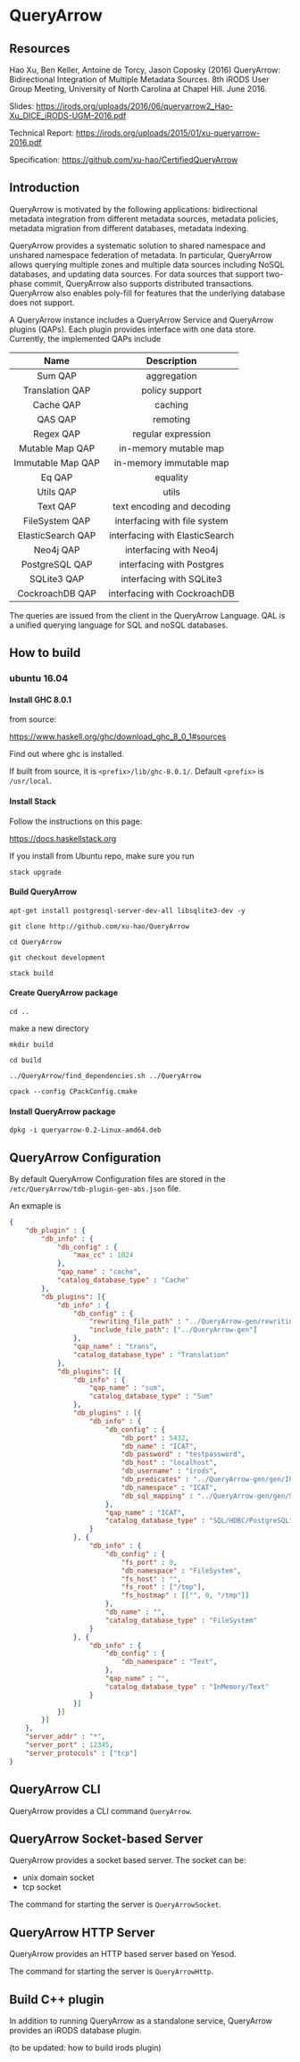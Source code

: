 # QueryArrow

## Resources
Hao Xu, Ben Keller, Antoine de Torcy, Jason Coposky (2016) QueryArrow: Bidirectional Integration of Multiple Metadata Sources. 8th iRODS User Group Meeting, University of North Carolina at Chapel Hill. June 2016.

Slides: https://irods.org/uploads/2016/06/queryarrow2_Hao-Xu_DICE_iRODS-UGM-2016.pdf

Technical Report: https://irods.org/uploads/2015/01/xu-queryarrow-2016.pdf

Specification: https://github.com/xu-hao/CertifiedQueryArrow

## Introduction

QueryArrow is motivated by the following applications: bidirectional metadata integration from different metadata sources, metadata policies, metadata migration from different databases, metadata indexing.

QueryArrow provides a systematic solution to shared namespace and unshared namespace federation of metadata. In particular, QueryArrow allows querying multiple zones and multiple data sources including NoSQL databases, and updating data sources. For data sources that support two-phase commit, QueryArrow also supports distributed transactions. QueryArrow also enables poly-fill for features that the underlying database does not support.

A QueryArrow instance includes a QueryArrow Service and QueryArrow plugins (QAPs). Each plugin provides interface with one data store. Currently, the implemented QAPs include

|        Name       |           Description          |
|:-----------------:|:------------------------------:|
|      Sum QAP      |           aggregation          |
|  Translation QAP  |         policy support         |
|     Cache QAP     |             caching            |
|      QAS QAP      |            remoting            |
|     Regex QAP     |       regular expression       |
|  Mutable Map QAP  |      in-memory mutable map     |
| Immutable Map QAP |     in-memory immutable map    |
|       Eq QAP      |            equality            |
| Utils QAP | utils |
| Text QAP | text encoding and decoding |
| FileSystem QAP | interfacing with file system |
| ElasticSearch QAP | interfacing with ElasticSearch |
|     Neo4j QAP     |     interfacing with Neo4j     |
|   PostgreSQL QAP  |    interfacing with Postgres   |
|    SQLite3 QAP    |    interfacing with SQLite3    |
|  CockroachDB QAP  |  interfacing with CockroachDB  |


The queries are issued from the client in the QueryArrow Language. QAL is a unified querying language for SQL and noSQL databases.

## How to build

### ubuntu 16.04

#### Install GHC 8.0.1

from source:

https://www.haskell.org/ghc/download_ghc_8_0_1#sources

Find out where ghc is installed.

If built from source, it is `<prefix>/lib/ghc-8.0.1/`. Default `<prefix>` is `/usr/local`.

#### Install Stack

Follow the instructions on this page:

https://docs.haskellstack.org

If you install from Ubuntu repo, make sure you run

    stack upgrade

#### Build QueryArrow

    apt-get install postgresql-server-dev-all libsqlite3-dev -y

    git clone http://github.com/xu-hao/QueryArrow

    cd QueryArrow

    git checkout development

    stack build

#### Create QueryArrow package

    cd ..

make a new directory

    mkdir build

    cd build

    ../QueryArrow/find_dependencies.sh ../QueryArrow

    cpack --config CPackConfig.cmake

#### Install QueryArrow package

    dpkg -i queryarrow-0.2-Linux-amd64.deb

## QueryArrow Configuration

By default QueryArrow Configuration files are stored in the `/etc/QueryArrow/tdb-plugin-gen-abs.json` file.

An exmaple is

~~~json
{
    "db_plugin" : {
        "db_info" : {
            "db_config" : {
                "max_cc" : 1024
            },
            "qap_name" : "cache",
            "catalog_database_type" : "Cache"
        },
        "db_plugins": [{
            "db_info" : {
                "db_config" : {
                    "rewriting_file_path" : "../QueryArrow-gen/rewriting-plugin-gen.rules",
                    "include_file_path": ["../QueryArrow-gen"]
                },
                "qap_name" : "trans",
                "catalog_database_type" : "Translation"
            },
            "db_plugins": [{
                "db_info" : {
                    "qap_name" : "sum",
                    "catalog_database_type" : "Sum"
                },
                "db_plugins" : [{
                    "db_info" : {
                        "db_config" : {
                            "db_port" : 5432,
                            "db_name" : "ICAT",
                            "db_password" : "testpassword",
                            "db_host" : "localhost",
                            "db_username" : "irods",
                            "db_predicates" : "../QueryArrow-gen/gen/ICATGen",
                            "db_namespace" : "ICAT",
                            "db_sql_mapping" : "../QueryArrow-gen/gen/SQL/ICATGen"
                        },
                        "qap_name" : "ICAT",
                        "catalog_database_type" : "SQL/HDBC/PostgreSQL"
                    }
                }, {
                    "db_info" : {
                        "db_config" : {
                            "fs_port" : 0,
                            "db_namespace" : "FileSystem",
                            "fs_host" : "",
                            "fs_root" : ["/tmp"],
                            "fs_hostmap" : [["", 0, "/tmp"]]
                        },
                        "db_name" : "",
                        "catalog_database_type" : "FileSystem"
                    }
                }, {
                    "db_info" : {
                        "db_config" : {
                            "db_namespace" : "Text",
                        },
                        "qap_name" : "",
                        "catalog_database_type" : "InMemory/Text"
                    }
                }]
            }]
        }]
    },
    "server_addr" : "*",
    "server_port" : 12345,
    "server_protocols" : ["tcp"]
}
~~~

## QueryArrow CLI

QueryArrow provides a CLI command `QueryArrow`.

## QueryArrow Socket-based Server

QueryArrow provides a socket based server. The socket can be:

* unix domain socket
* tcp socket

The command for starting the server is `QueryArrowSocket`.

## QueryArrow HTTP Server

QueryArrow provides an HTTP based server based on Yesod.

The command for starting the server is `QueryArrowHttp`.

## Build C++ plugin

In addition to running QueryArrow as a standalone service, QueryArrow provides an iRODS database plugin.

(to be updated: how to build irods plugin)
